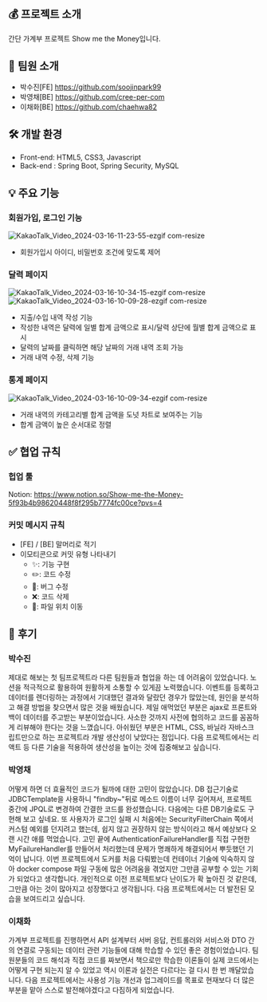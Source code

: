 ## 💰 프로젝트 소개

간단 가계부 프로젝트 Show me the Money입니다.

## 👥 팀원 소개

- 박수진[FE] <https://github.com/soojinpark99>
- 박영채[BE] <https://github.com/cree-per-com>
- 이채화[BE] <https://github.com/chaehwa82>

## 🛠️ 개발 환경

- Front-end: HTML5, CSS3, Javascript
- Back-end : Spring Boot, Spring Security, MySQL

## 💡 주요 기능

### 회원가입, 로그인 기능

![KakaoTalk_Video_2024-03-16-11-23-55-ezgif com-resize](https://github.com/soojinpark99/ShowMeTheMoney/assets/154590790/49f401e3-33c2-4b50-9d6b-0a1dd39c8256)

- 회원가입시 아이디, 비밀번호 조건에 맞도록 제어

### 달력 페이지

![KakaoTalk_Video_2024-03-16-10-34-15-ezgif com-resize](https://github.com/soojinpark99/ShowMeTheMoney/assets/154590790/688930f3-a262-470a-abc5-91ad2026cc58)
![KakaoTalk_Video_2024-03-16-10-09-28-ezgif com-resize](https://github.com/soojinpark99/ShowMeTheMoney/assets/154590790/8b6754e8-9eb6-4d1c-93d9-ccd3acb797a5)

- 지출/수입 내역 작성 기능
- 작성한 내역은 달력에 일별 합계 금액으로 표시/달력 상단에 월별 합계 금액으로 표시
- 달력의 날짜를 클릭하면 해당 날짜의 거래 내역 조회 가능
- 거래 내역 수정, 삭제 기능

### 통계 페이지

![KakaoTalk_Video_2024-03-16-10-09-34-ezgif com-resize](https://github.com/soojinpark99/ShowMeTheMoney/assets/154590790/85e7b6ac-e93b-440c-bc4a-49ae4e1e687f)

- 거래 내역의 카테고리별 합계 금액을 도넛 차트로 보여주는 기능
- 합계 금액이 높은 순서대로 정렬

## ✅ 협업 규칙

### 헙업 툴

Notion: <https://www.notion.so/Show-me-the-Money-5f93b4b98620448f8f295b7774fc00ce?pvs=4>

### 커밋 메시지 규칙

- [FE] / [BE] 말머리로 적기
- 이모티콘으로 커밋 유형 나타내기
  - ✨: 기능 구현
  - ✏️: 코드 수정
  - 🐞: 버그 수정
  - ❌: 코드 삭제
  - 📁: 파일 위치 이동

## 📝 후기

### 박수진

제대로 해보는 첫 팀프로젝트라 다른 팀원들과 협업을 하는 데 어려움이 있었습니다. 노션을 적극적으로 활용하여 원활하게 소통할 수 있게끔 노력했습니다. 이벤트를 등록하고 데이터를 렌더링하는 과정에서 기대했던 결과와 달랐던 경우가 많았는데, 원인을 분석하고 해결 방법을 찾으면서 많은 것을 배웠습니다. 제일 애먹었던 부분은 ajax로 프론트와 백이 데이터를 주고받는 부분이었습니다. 사소한 것까지 사전에 협의하고 코드를 꼼꼼하게 리뷰해야 한다는 것을 느꼈습니다. 아쉬웠던 부분은 HTML, CSS, 바닐라 자바스크립트만으로 하는 프로젝트라 개발 생산성이 낮았다는 점입니다. 다음 프로젝트에서는 리액트 등 다른 기술을 적용하여 생산성을 높이는 것에 집중해보고 싶습니다.

### 박영채

어떻게 하면 더 효율적인 코드가 될까에 대한 고민이 많았습니다. DB 접근기술로 JDBCTemplate을 사용하니 "findby~"뒤로 메소드 이름이 너무 길어져서, 프로젝트 중간에 JPQL로 변경하여 간결한 코드를 완성했습니다. 다음에는 다른 DB기술로도 구현해 보고 싶네요. 또 사용자가 로그인 실패 시 처음에는 SecurityFilterChain 쪽에서 커스텀 예외를 던지려고 했는데, 쉽지 않고 권장하지 않는 방식이라고 해서 예상보다 오랜 시간 애를 먹었습니다. 고민 끝에 AuthenticationFailureHandler를 직접 구현한 MyFailureHandler를 만들어서 처리했는데 문제가 명쾌하게 해결되어서 뿌듯했던 기억이 납니다. 이번 프로젝트에서 도커를 처음 다뤄봤는데 컨테이너 기술에 익숙하지 않아 docker compose 파일 구동에 많은 어려움을 겪었지만 그만큼 공부할 수 있는 기회가 되었다고 생각합니다. 개인적으로 이전 프로젝트보다 난이도가 확 높아진 것 같은데, 그만큼 아는 것이 많아지고 성장했다고 생각됩니다. 다음 프로젝트에서는 더 발전된 모습을 보여드리고 싶습니다.

### 이채화

가계부 프로젝트를 진행하면서 API 설계부터 서버 응답, 컨트롤러와 서비스와 DTO 간의 연결로 구동되는 데이터 관련 기능들에 대해 학습할 수 있던 좋은 경험이었습니다. 팀원분들의 코드 해석과 직접 코드를 짜보면서 책으로만 학습한 이론들이 실제 코드에서는 어떻게 구현 되는지 알 수 있었고 역시 이론과 실전은 다르다는 걸 다시 한 번 깨달았습니다. 다음 프로젝트에서는 사용성 기능 개선과 업그레이드를 목표로 현재보다 더 많은 부분을 맡아 스스로 발전해야겠다고 다짐하게 되었습니다.
